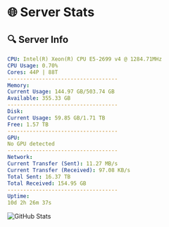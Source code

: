 # 🌐 Server Stats
## 🔍 Server Info
```yaml
CPU: Intel(R) Xeon(R) CPU E5-2699 v4 @ 1284.71MHz
CPU Usage: 0.70%
Cores: 44P | 88T
-----------------------------------
Memory:
Current Usage: 144.97 GB/503.74 GB
Available: 355.33 GB
-----------------------------------
Disk:
Current Usage: 59.85 GB/1.71 TB
Free: 1.57 TB
-----------------------------------
GPU:
No GPU detected
-----------------------------------
Network:
Current Transfer (Sent): 11.27 MB/s
Current Transfer (Received): 97.08 KB/s
Total Sent: 16.37 TB
Total Received: 154.95 GB
-----------------------------------
Uptime:
10d 2h 26m 37s
```
![GitHub Stats](https://img.shields.io/badge/Updated-2025-03-17_23:49:26-blue)
